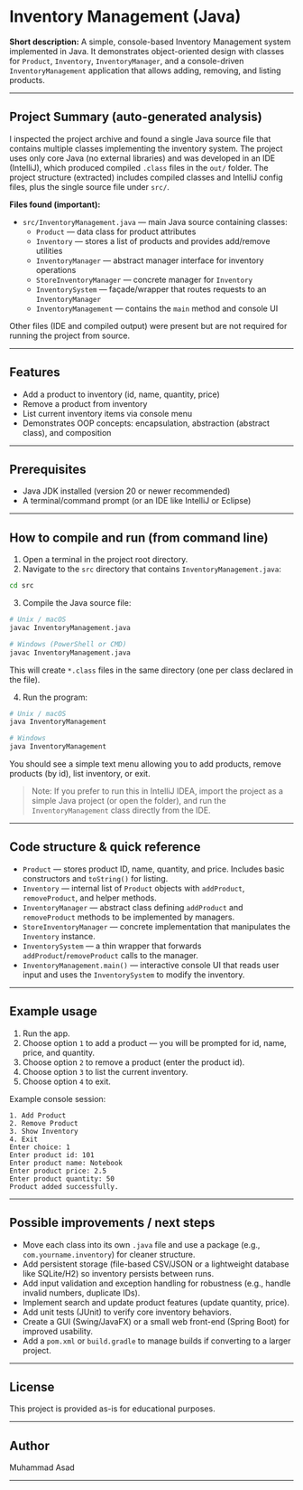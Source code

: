 # Inventory Management (Java)

**Short description:** A simple, console-based Inventory Management system implemented in Java. It demonstrates object-oriented design with classes for `Product`, `Inventory`, `InventoryManager`, and a console-driven `InventoryManagement` application that allows adding, removing, and listing products.

---

## Project Summary (auto-generated analysis)

I inspected the project archive and found a single Java source file that contains multiple classes implementing the inventory system. The project uses only core Java (no external libraries) and was developed in an IDE (IntelliJ), which produced compiled `.class` files in the `out/` folder. The project structure (extracted) includes compiled classes and IntelliJ config files, plus the single source file under `src/`.

**Files found (important):**
- `src/InventoryManagement.java` — main Java source containing classes:
  - `Product` — data class for product attributes
  - `Inventory` — stores a list of products and provides add/remove utilities
  - `InventoryManager` — abstract manager interface for inventory operations
  - `StoreInventoryManager` — concrete manager for `Inventory`
  - `InventorySystem` — façade/wrapper that routes requests to an `InventoryManager`
  - `InventoryManagement` — contains the `main` method and console UI

Other files (IDE and compiled output) were present but are not required for running the project from source.

---

## Features
- Add a product to inventory (id, name, quantity, price)
- Remove a product from inventory
- List current inventory items via console menu
- Demonstrates OOP concepts: encapsulation, abstraction (abstract class), and composition

---

## Prerequisites
- Java JDK installed (version 20 or newer recommended)
- A terminal/command prompt (or an IDE like IntelliJ or Eclipse)

---

## How to compile and run (from command line)
1. Open a terminal in the project root directory.
2. Navigate to the `src` directory that contains `InventoryManagement.java`:
```bash
cd src
```
3. Compile the Java source file:
```bash
# Unix / macOS
javac InventoryManagement.java

# Windows (PowerShell or CMD)
javac InventoryManagement.java
```
This will create `*.class` files in the same directory (one per class declared in the file).

4. Run the program:
```bash
# Unix / macOS
java InventoryManagement

# Windows
java InventoryManagement
```
You should see a simple text menu allowing you to add products, remove products (by id), list inventory, or exit.

> Note: If you prefer to run this in IntelliJ IDEA, import the project as a simple Java project (or open the folder), and run the `InventoryManagement` class directly from the IDE.

---

## Code structure & quick reference
- `Product` — stores product ID, name, quantity, and price. Includes basic constructors and `toString()` for listing.
- `Inventory` — internal list of `Product` objects with `addProduct`, `removeProduct`, and helper methods.
- `InventoryManager` — abstract class defining `addProduct` and `removeProduct` methods to be implemented by managers.
- `StoreInventoryManager` — concrete implementation that manipulates the `Inventory` instance.
- `InventorySystem` — a thin wrapper that forwards `addProduct`/`removeProduct` calls to the manager.
- `InventoryManagement.main()` — interactive console UI that reads user input and uses the `InventorySystem` to modify the inventory.

---

## Example usage
1. Run the app.
2. Choose option `1` to add a product — you will be prompted for id, name, price, and quantity.
3. Choose option `2` to remove a product (enter the product id).
4. Choose option `3` to list the current inventory.
5. Choose option `4` to exit.

Example console session:
```
1. Add Product
2. Remove Product
3. Show Inventory
4. Exit
Enter choice: 1
Enter product id: 101
Enter product name: Notebook
Enter product price: 2.5
Enter product quantity: 50
Product added successfully.
```

---

## Possible improvements / next steps
- Move each class into its own `.java` file and use a package (e.g., `com.yourname.inventory`) for cleaner structure.
- Add persistent storage (file-based CSV/JSON or a lightweight database like SQLite/H2) so inventory persists between runs.
- Add input validation and exception handling for robustness (e.g., handle invalid numbers, duplicate IDs).
- Implement search and update product features (update quantity, price).
- Add unit tests (JUnit) to verify core inventory behaviors.
- Create a GUI (Swing/JavaFX) or a small web front-end (Spring Boot) for improved usability.
- Add a `pom.xml` or `build.gradle` to manage builds if converting to a larger project.

---

## License
This project is provided as-is for educational purposes.

---

## Author
Muhammad Asad

---
